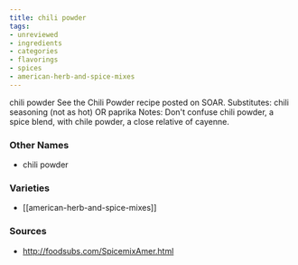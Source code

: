 ```yaml
---
title: chili powder
tags:
- unreviewed
- ingredients
- categories
- flavorings
- spices
- american-herb-and-spice-mixes
---
```

chili powder See the Chili Powder recipe posted on SOAR. Substitutes: chili seasoning (not as hot) OR paprika Notes: Don't confuse chili powder, a spice blend, with chile powder, a close relative of cayenne.

### Other Names

* chili powder

### Varieties

* [[american-herb-and-spice-mixes]]

### Sources
* http://foodsubs.com/SpicemixAmer.html
